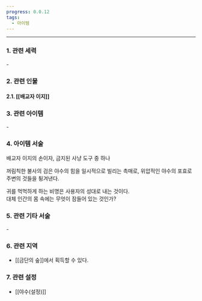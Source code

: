 ```yaml
---
progress: 0.0.12
tags:
  - 아이템
---
```

---
### 1. 관련 세력 
\-
### 2. 관련 인물
#### 2.1. [[배교자 이지]]

### 3. 관련 아이템
\-

### 4. 아이템 서술
배교자 이지의 손이자, 금지된 사냥 도구 중 하나  
  
꺼림칙한 불사의 검은 야수의 힘을 일시적으로 빌리는 촉매로, 위압적인 야수의 포효로 주변의 것들을 튕겨낸다.  
  
귀를 먹먹하게 하는 비명은 사용자의 성대로 내는 것이다.  
대체 인간의 몸 속에는 무엇이 잠들어 있는 것인가?

### 5. 관련 기타 서술
\-

### 6. 관련 지역
- [[금단의 숲]]에서 획득할 수 있다.

### 7. 관련 설정
- [[야수(설정)]]